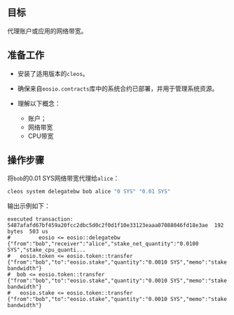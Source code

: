 ## 目标

代理账户或应用的网络带宽。


## 准备工作

* 安装了适用版本的`cleos`。

* 确保来自`eosio.contracts`库中的系统合约已部署，并用于管理系统资源。
  
* 理解以下概念：
  * 账户；
  * 网络带宽
  * CPU带宽

## 操作步骤

将`bob`的0.01 SYS网络带宽代理给`alice`：


```sh
cleos system delegatebw bob alice "0 SYS" "0.01 SYS"
```

输出示例如下：

```console
executed transaction: 5487afafd67bf459a20fcc2dbc5d0c2f0d1f10e33123eaaa07088046fd18e3ae  192 bytes  503 us
#         eosio <= eosio::delegatebw            {"from":"bob","receiver":"alice","stake_net_quantity":"0.0100 SYS","stake_cpu_quanti...
#   eosio.token <= eosio.token::transfer        {"from":"bob","to":"eosio.stake","quantity":"0.0010 SYS","memo":"stake bandwidth"}
#  bob <= eosio.token::transfer        {"from":"bob","to":"eosio.stake","quantity":"0.0010 SYS","memo":"stake bandwidth"}
#   eosio.stake <= eosio.token::transfer        {"from":"bob","to":"eosio.stake","quantity":"0.0010 SYS","memo":"stake bandwidth"}
```
